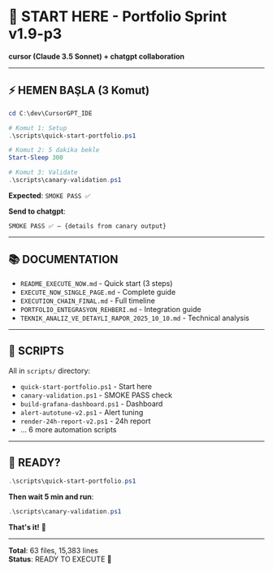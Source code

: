 # 🚀 START HERE - Portfolio Sprint v1.9-p3

**cursor (Claude 3.5 Sonnet) + chatgpt collaboration**

---

## ⚡ HEMEN BAŞLA (3 Komut)

```powershell
cd C:\dev\CursorGPT_IDE

# Komut 1: Setup
.\scripts\quick-start-portfolio.ps1

# Komut 2: 5 dakika bekle
Start-Sleep 300

# Komut 3: Validate
.\scripts\canary-validation.ps1
```

**Expected**: `SMOKE PASS ✅`

**Send to chatgpt**:
```
SMOKE PASS ✅ – {details from canary output}
```

---

## 📚 DOCUMENTATION

- `README_EXECUTE_NOW.md` - Quick start (3 steps)
- `EXECUTE_NOW_SINGLE_PAGE.md` - Complete guide
- `EXECUTION_CHAIN_FINAL.md` - Full timeline
- `PORTFOLIO_ENTEGRASYON_REHBERI.md` - Integration guide
- `TEKNIK_ANALIZ_VE_DETAYLI_RAPOR_2025_10_10.md` - Technical analysis

---

## 🔧 SCRIPTS

All in `scripts/` directory:
- `quick-start-portfolio.ps1` - Start here
- `canary-validation.ps1` - SMOKE PASS check
- `build-grafana-dashboard.ps1` - Dashboard
- `alert-autotune-v2.ps1` - Alert tuning
- `render-24h-report-v2.ps1` - 24h report
- ... 6 more automation scripts

---

## 🎯 READY?

```powershell
.\scripts\quick-start-portfolio.ps1
```

**Then wait 5 min and run**:
```powershell
.\scripts\canary-validation.ps1
```

**That's it!** 🎉

---

**Total**: 63 files, 15,383 lines  
**Status**: READY TO EXECUTE 🚀

